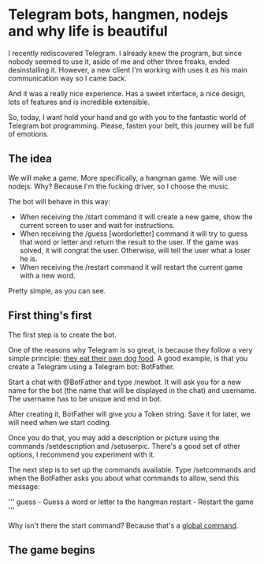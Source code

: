 # Telegram bots, hangmen, nodejs and why life is beautiful

I recently rediscovered Telegram. I already knew the program, but since nobody seemed to use it, aside of me and other three freaks, ended desinstalling it. However, a new client I'm working with uses it as his main communication way so I came back.

And it was a really nice experience. Has a sweet interface, a nice design, lots of features and is incredible extensible.

So, today, I want hold your hand and go with you to the fantastic world of Telegram bot programming. Please, fasten your belt, this journey will be full of emotions.

## The idea

We will make a game. More specifically, a hangman game. We will use nodejs. Why? Because I'm the fucking driver, so I choose the music.

The bot will behave in this way:

- When receiving the /start command it will create a new game, show the current screen to user and wait for instructions.
- When receiving the /guess [wordorletter] command it will try to guess that word or letter and return the result to the user. If the game was solved, it will congrat the user. Otherwise, will tell the user what a loser he is.
- When receiving the /restart command it will restart the current game with a new word.

Pretty simple, as you can see. 

## First thing's first

The first step is to create the bot. 

One of the reasons why Telegram is so great, is because they follow a very simple principle: [they eat their own dog food](https://en.wikipedia.org/wiki/Eating_your_own_dog_food). A good example, is that you create a Telegram using a Telegram bot: BotFather. 

Start a chat with @BotFather and type /newbot. It will ask you for a new name for the bot (the name that will be displayed in the chat) and username. The username has to be unique and end in bot. 

After creating it, BotFather will give you a Token string. Save it for later, we will need when we start coding.

Once you do that, you may add a description or picture using the commands /setdescription and /setuserpic. There's a good set of other options, I recommend you experiment with it.

The next step is to set up the commands available. Type /setcommands and when the BotFather asks you about what commands to allow, send this message:

'''
guess - Guess a word or letter to the hangman
restart - Restart the game
'''

Why isn't there the start command? Because that's a [global command](https://core.telegram.org/bots#global-commands).

## The game begins


